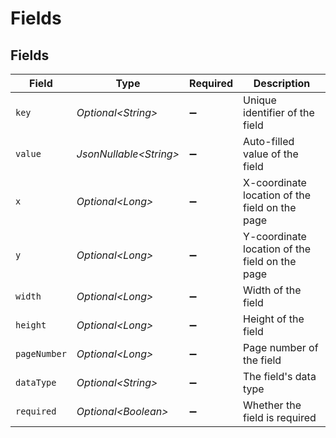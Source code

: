 # Fields


## Fields

| Field                                          | Type                                           | Required                                       | Description                                    |
| ---------------------------------------------- | ---------------------------------------------- | ---------------------------------------------- | ---------------------------------------------- |
| `key`                                          | *Optional\<String>*                            | :heavy_minus_sign:                             | Unique identifier of the field                 |
| `value`                                        | *JsonNullable\<String>*                        | :heavy_minus_sign:                             | Auto-filled value of the field                 |
| `x`                                            | *Optional\<Long>*                              | :heavy_minus_sign:                             | X-coordinate location of the field on the page |
| `y`                                            | *Optional\<Long>*                              | :heavy_minus_sign:                             | Y-coordinate location of the field on the page |
| `width`                                        | *Optional\<Long>*                              | :heavy_minus_sign:                             | Width of the field                             |
| `height`                                       | *Optional\<Long>*                              | :heavy_minus_sign:                             | Height of the field                            |
| `pageNumber`                                   | *Optional\<Long>*                              | :heavy_minus_sign:                             | Page number of the field                       |
| `dataType`                                     | *Optional\<String>*                            | :heavy_minus_sign:                             | The field's data type                          |
| `required`                                     | *Optional\<Boolean>*                           | :heavy_minus_sign:                             | Whether the field is required                  |